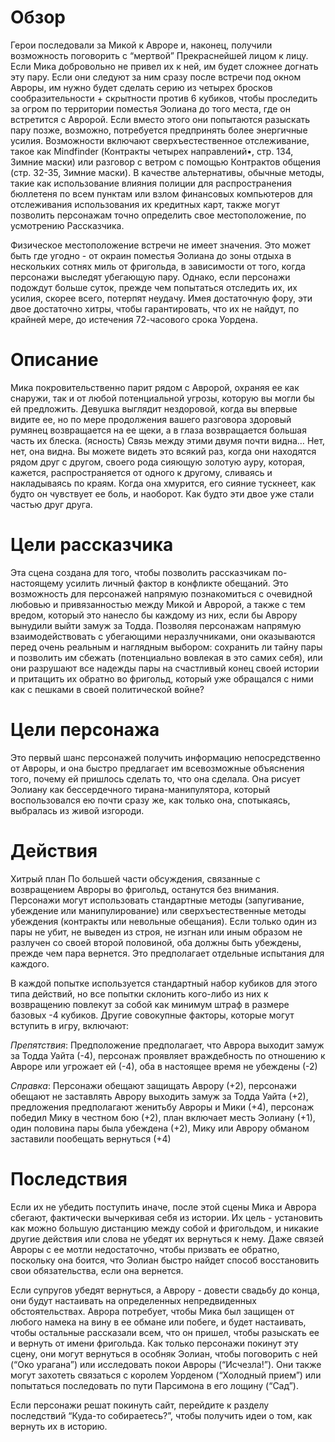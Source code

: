 # Обзор
Герои последовали за Микой к Авроре и, наконец, получили возможность поговорить с “мертвой” Прекраснейшей лицом к лицу. Если Мика добровольно не привел их к ней, им будет сложнее догнать эту пару. Если они следуют за ним сразу после встречи под окном Авроры, им нужно будет сделать серию из четырех бросков сообразительности + скрытности против 6 кубиков, чтобы проследить за огром по территории поместья Эолиана до того места, где он встретится с Авророй. Если вместо этого они попытаются разыскать пару позже, возможно, потребуется предпринять более энергичные усилия. Возможности включают сверхъестественное отслеживание, такое как Mindfinder (Контракты четырех направлений•, стр. 134, Зимние маски) или разговор с ветром с помощью Контрактов общения (стр. 32-35, Зимние маски). В качестве альтернативы, обычные методы, такие как использование влияния полиции для распространения бюллетеня по всем пунктам или взлом финансовых компьютеров для отслеживания использования их кредитных карт, также могут позволить персонажам точно определить свое местоположение, по усмотрению Рассказчика.

Физическое местоположение встречи не имеет значения. Это может быть где угодно - от окраин поместья Эолиана до зоны отдыха в нескольких сотнях миль от фригольда, в зависимости от того, когда персонажи выследят убегающую пару. Однако, если персонажи подождут больше суток, прежде чем попытаться отследить их, их усилия, скорее всего, потерпят неудачу. Имея достаточную фору, эти двое достаточно хитры, чтобы гарантировать, что их не найдут, по крайней мере, до истечения 72-часового срока Уордена.

# Описание
Мика покровительственно парит рядом с Авророй, охраняя ее как снаружи, так и от любой потенциальной угрозы, которую вы могли бы ей предложить. Девушка выглядит нездоровой, когда вы впервые видите ее, но по мере продолжения вашего разговора здоровый румянец возвращается на ее щеки, а в глаза возвращается большая часть их блеска. (ясность) Связь между этими двумя почти видна… Нет, нет, она видна. Вы можете видеть это всякий раз, когда они находятся рядом друг с другом, своего рода сияющую золотую ауру, которая, кажется, распространяется от одного к другому, сливаясь и накладываясь по краям. Когда она хмурится, его сияние тускнеет, как будто он чувствует ее боль, и наоборот. Как будто эти двое уже стали частью друг друга.

# Цели рассказчика
Эта сцена создана для того, чтобы позволить рассказчикам по-настоящему усилить личный фактор в конфликте обещаний. Это возможность для персонажей напрямую познакомиться с очевидной любовью и привязанностью между Микой и Авророй, а также с тем вредом, который это нанесло бы каждому из них, если бы Аврору вынудили выйти замуж за Тодда. Позволяя персонажам напрямую взаимодействовать с убегающими неразлучниками, они оказываются перед очень реальным и наглядным выбором: сохранить ли тайну пары и позволить им сбежать (потенциально вовлекая в это самих себя), или они разрушают все надежды пары на счастливый конец своей истории и притащить их обратно во фригольд, который уже обращался с ними как с пешками в своей политической войне?

# Цели персонажа
Это первый шанс персонажей получить информацию непосредственно от Авроры, и она быстро предлагает им всевозможные объяснения того, почему ей пришлось сделать то, что она сделала. Она рисует Эолиану как бессердечного тирана-манипулятора, который воспользовался ею почти сразу же, как только она, спотыкаясь, выбралась из живой изгороди.

# Действия
Хитрый план
По большей части обсуждения, связанные с возвращением Авроры во фригольд, останутся без внимания. Персонажи могут использовать стандартные методы (запугивание, убеждение или манипулирование) или сверхъестественные методы убеждения (контракты или невольные обещания). Если только один из пары не убит, не выведен из строя, не изгнан или иным образом не разлучен со своей второй половиной, оба должны быть убеждены, прежде чем пара вернется. Это предполагает отдельные испытания для каждого.

В каждой попытке используется стандартный набор кубиков для этого типа действий, но все попытки склонить кого-либо из них к возвращению повлекут за собой как минимум штраф в размере базовых -4 кубиков. Другие совокупные факторы, которые могут вступить в игру, включают:

*Препятствия*: Предположение предполагает, что Аврора выходит замуж за Тодда Уайта (-4), персонаж проявляет враждебность по отношению к Авроре или угрожает ей (-4), оба в настоящее время не убеждены (-2)

*Справка*: Персонажи обещают защищать Аврору (+2), персонажи обещают не заставлять Аврору выходить замуж за Тодда Уайта (+2), предложения предполагают женитьбу Авроры и Мики (+4), персонаж победил Мику в честном бою (+2), план включает месть Эолиану (+1), один половина пары была убеждена (+2), Мику или Аврору обманом заставили пообещать вернуться (+4)

# Последствия

Если их не убедить поступить иначе, после этой сцены Мика и Аврора сбегают, фактически вычеркивая себя из истории. Их цель - установить как можно большую дистанцию между собой и фригольдом, и никакие другие действия или слова не убедят их вернуться к нему. Даже связей Авроры с ее мотли недостаточно, чтобы призвать ее обратно, поскольку она боится, что Эолиан быстро найдет способ восстановить свои обязательства, если она вернется.

Если супругов убедят вернуться, а Аврору - довести свадьбу до конца, они будут настаивать на определенных непредвиденных обстоятельствах. Аврора потребует, чтобы Мика был защищен от любого намека на вину в ее обмане или побеге, и будет настаивать, чтобы остальные рассказали всем, что он пришел, чтобы разыскать ее и вернуть от имени фригольда. Как только персонажи покинут эту сцену, они могут вернуться в особняк Эолиан, чтобы поговорить с ней (“Око урагана”) или исследовать покои Авроры (“Исчезла!”). Они также могут захотеть связаться с королем Уорденом (“Холодный прием”) или попытаться последовать по пути Парсимона в его лощину (“Сад”).

Если персонажи решат покинуть сайт, перейдите к разделу последствий “Куда-то собираетесь?”, чтобы получить идеи о том, как вернуть их в историю.